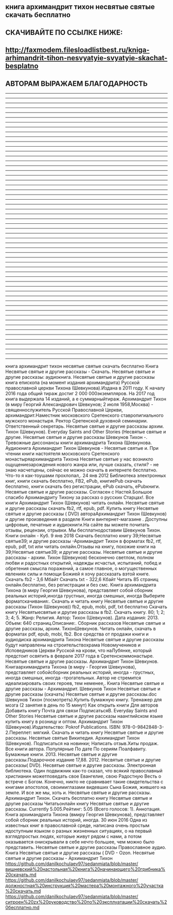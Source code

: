 книга архимандрит тихон несвятые святые скачать бесплатно
--------------------------------------------------
СКАЧИВАЙТЕ ПО ССЫЛКЕ НИЖЕ:
--------------------------------------------------
http://faxmodem.filesloadlistbest.ru/kniga-arhimandrit-tihon-nesvyatyie-svyatyie-skachat-besplatno
--------------------------------------------------
АВТОРАМ ВЫРАЖАЕМ БЛАГОДАРНОСТЬ
--------------------------------------------------
--------------------------------------------------
--------------------------------------------------
--------------------------------------------------
--------------------------------------------------
--------------------------------------------------
--------------------------------------------------
--------------------------------------------------
--------------------------------------------------
--------------------------------------------------
--------------------------------------------------
--------------------------------------------------
--------------------------------------------------
--------------------------------------------------
--------------------------------------------------
--------------------------------------------------
--------------------------------------------------
--------------------------------------------------
--------------------------------------------------
--------------------------------------------------
--------------------------------------------------
--------------------------------------------------
--------------------------------------------------
--------------------------------------------------
--------------------------------------------------
--------------------------------------------------
--------------------------------------------------
--------------------------------------------------
--------------------------------------------------
--------------------------------------------------
--------------------------------------------------
--------------------------------------------------
--------------------------------------------------
--------------------------------------------------
--------------------------------------------------
--------------------------------------------------
--------------------------------------------------
--------------------------------------------------
--------------------------------------------------
--------------------------------------------------
--------------------------------------------------
--------------------------------------------------
--------------------------------------------------
--------------------------------------------------
--------------------------------------------------
--------------------------------------------------
--------------------------------------------------
--------------------------------------------------
--------------------------------------------------
--------------------------------------------------
--------------------------------------------------
--------------------------------------------------
--------------------------------------------------
--------------------------------------------------
--------------------------------------------------
--------------------------------------------------
--------------------------------------------------
книга архимандрит тихон несвятые святые скачать бесплатно Книга Несвятые святые и другие рассказы - Скачать. Несвятые святые и другие рассказы: аудиокнига. Несвятые святые и другие рассказы  книга епископа (на момент издания архимандрита) Русской православной церкви Тихона (Шевкунова).Издана в 2011 году. К началу 2016 года общий тираж достиг 2 000 000экземпляров. На 2017 год книга выдержала 14 изданий, а е суммарныйтираж. Архимандрит Тихон (в миру Георгий Александрович Шевкунов; 2 июля 1958,Москва) - священнослужитель Русской Православной Церкви, архимандрит.Наместник московского Сретенского ставропигиального мужского монастыря. Ректор Сретенской духовной семинарии. Ответственный секретарь. Несвятые святые и другие рассказы  архим. Тихон (Шевкунов). Everyday Saints and Other Stories (Несвятые святые и другие. Несвятые святые и другие рассказы  Шевкунов Тихон  -. Тревожные диссонансы книги архимандрита Тихона (Шевкунова. Аудиокнига Архимандрит Тихон Шевкунов - Несвятые святые и. При чтении книги настоятеля московского Сретенского монастыряархимандрита Тихона Несвятые святые у нас возникло ощущениезарождения нового жанра или, лучше сказать, стиля? -  не знаю насчетцены, сейчас ее можно скачать в интернете бесплатно. Что-то я как-тоушами прохлопал,. 24 янв 2012  Библиотека электронных книг, книги скачать бесплатно, FB2, ePub, книгиePub скачать бесплатно, книги скачать без регистрации, ePub скачать, ePubкниги.  Несвятые святые и другие рассказы.  Согласен с Настей.Большое спасибо Архимандриту Тихону за рассказ о русских Старцах!. Все книги Архимандрит Тихон (Шевкунов) читать онлайн. Несвятые святые и другие рассказы скачать fb2, rtf, epub, pdf. Купить книгу Несвятые святые и другие рассказы ( DVD) автораАрхимандрит Тихон (Шевкунов) и другие произведения в разделе Книги винтернет-магазине . Доступны цифровые, печатные и аудиокниги.На сайте вы можете почитать отзывы, рецензии, отрывки. Мы бесплатнодоставим
Шевкунов Тихон. Книги онлайн - Куб. 9 янв 2018  Скачать бесплатно книгу 39;Несвятые святые39; и другие рассказы -Архимандрит Тихон в форматах fb2, rtf, epub, pdf, txt или читать онлайн.Отзывы на книгу, похожие книги на 39;Несвятые святые39; и другие рассказы. Несвятые святые и другие рассказы - архим. Тихон (Шевкунов) бесконечно светлом, полном любви и радостных открытий, надежды исчастья, испытаний, побед и обретения смысла поражений, а самое главное, о могущественных явлениях силы и помощи Божией я хочу рассказать вэтой книге. Cкачать fb2 - 3,6 Мбайт Cкачать txt - 322,6 Кбайт Читать 85 страниц онлайн.бесплатно, без регистрации и без смс. Книга архимандрита Тихона (в миру Георгия Шевкунова), представляет собой сборник реальных историй,иногда  грустных, иногда смешных, иногда  Выберите форматскачивания:. Скачать и читать книгу Несвятые святые и другие рассказы  (Тихон (Шевкунов)) fb2, epub, mobi, pdf, txt бесплатно  Скачать книгу Несвятыесвятые и другие рассказы в fb2. Скачать книгу. 80; 1; 2; 3; 4; 5. Жанр: Религия. Автор: Тихон (Шевкунов). Дата издания: 2013. Объем: 640 страниц.Описание:. Сборник рассказов Несвятые святые и другие рассказы, архим. ТихонШевкунов. Читать онлайн, скачать в форматах pdf, epub, mobi, fb2. Все средства от продажи книги и аудиодиска архимандрита Тихона Несвятые святые и другие рассказы будут направлены на строительствохрама Новомучеников и Исповедников Церкви Русской на крови, что наЛубянке, который предстоит освятить в феврале 2017 года в Сретенскоммонастыре. Несвятые святые и другие рассказы. Архимандрит Тихон Шевкунов. Книгаархимандрита Тихона (в миру - Георгия Шевкунова), представляет собойсборник реальных историй, иногда - грустных, иногда смешных, иногда -трогательных. Автор не стремится идеализировать своих героев, тем неменее,. Книга Несвятые святые и другие рассказы - Архимандрит. Шевкунов Тихон  Несвятые святые и другие рассказы (скачать) Несвятые святые и другие рассказы.doc  Шевкунов Тихон (посмотреть).Купить бумажную книгу. Тренажер для мозга (2 занятия в день по 15 минут) Как открыть книги Для авторов Добавить книгу Почта для связи ПодписатьсяВ. Everyday Saints and Other Stories Несвятые святые и другие рассказы наанглийском языке купить книгу в розницу и оптом. Архимандрит Тихон (Шевкунов).Издательство: Pokrof Publications. ISBN: 978-0-9842848-3-2.Переплет: мягкий. Скачать и читать книгу Несвятые святые и другие рассказы. Несвятые святые  Википедия. Архимандрит Тихон (Шевкунов). Подписаться на новинки; Написать отзыв.Хиты продаж. Все книги автора. Популярные  По дате  По сериям  Поалфавиту. Бумажные книги. 2013. Несвятые святые и другие рассказы.Подарочное издание  17,88. 2012. Несвятые святые и другие рассказы( DVD).
Несвятые святые и другие рассказы.  Электронная библиотека. Один подвижник как-то сказал, что всякий православный христианин можетповедать свое Евангелие, свою Радостную Весть о встрече с Богом. Конечно, никто не сравнивает такие свидетельства с книгами апостолов, своимиглазами видевших Сына Божия, жившего на земле. И все же мы, хоть и. Несвятые святые и другие рассказы. Архимандрит Тихон. Скачать бесплатно книгу Несвятые святые и другие рассказы  Читатьонлайн книгу Несвятые святые и другие рассказы. Currently 5.005.Рейтинг: 5.05 (Всего голосов: 1). Аннотация. Книга архимандрита Тихона (вмиру  Георгия Шевкунова), представляет собой сборник реальных историй, иногда. 30 июн 2016  Одна из известных книг в православной среде, написана очень простым идоступным языком о разных жизненных ситуациях, о на первый взглядпростых людях, которые живут рядом с нами, а потом оказывается онискрывали в себе нечто большее, чем можно было представить. Несвятые святые и другие рассказы  Православное аудио. Книга Несвятые святые и другие рассказы ( DVD  - Ozon. Несвятые святые и другие рассказы - Архимандрит Тихон
https://github.com/danilkochulaev97/sedanmiata/blob/master/вишневский%20настольная%20книга%20начинающего%20грибника%20скачать.md
https://github.com/danilkochulaev97/sedanmiata/blob/master/должностная%20инструкция%20мастера%20монтажного%20участка%20скачать.md
https://github.com/danilkochulaev97/sedanmiata/blob/master/ситроен%20zx%20руководство%20по%20эксплуатации%20скачать%20бесплатно.md